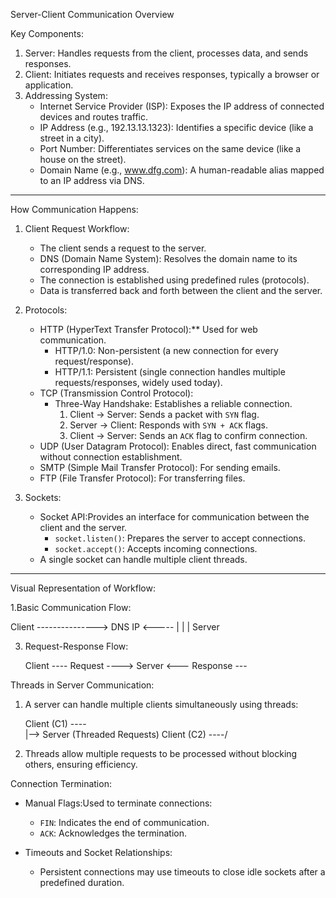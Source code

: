 Server-Client Communication Overview

Key Components:
1. Server:  Handles requests from the client, processes data, and sends responses.
2. Client:  Initiates requests and receives responses, typically a browser or application.
3. Addressing System:
   - Internet Service Provider (ISP): Exposes the IP address of connected devices and routes traffic.
   - IP Address (e.g., 192.13.13.1323): Identifies a specific device (like a street in a city).
   - Port Number: Differentiates services on the same device (like a house on the street).
   - Domain Name (e.g., www.dfg.com): A human-readable alias mapped to an IP address via DNS.

---
How Communication Happens:

1. Client Request Workflow:
   - The client sends a request to the server.
   - DNS (Domain Name System): Resolves the domain name to its corresponding IP address.
   - The connection is established using predefined rules (protocols).
   - Data is transferred back and forth between the client and the server.

2. Protocols:
   - HTTP (HyperText Transfer Protocol):** Used for web communication.
     - HTTP/1.0: Non-persistent (a new connection for every request/response).
     - HTTP/1.1: Persistent (single connection handles multiple requests/responses, widely used today).
   - TCP (Transmission Control Protocol):
     - Three-Way Handshake: Establishes a reliable connection.
       1. Client → Server: Sends a packet with `SYN` flag.
       2. Server → Client: Responds with `SYN + ACK` flags.
       3. Client → Server: Sends an `ACK` flag to confirm connection.
   - UDP (User Datagram Protocol): Enables direct, fast communication without connection establishment.
   - SMTP (Simple Mail Transfer Protocol): For sending emails.
   - FTP (File Transfer Protocol): For transferring files.

3. Sockets:
   - Socket API:Provides an interface for communication between the client and the server.
     - `socket.listen()`: Prepares the server to accept connections.
     - `socket.accept()`: Accepts incoming connections.
   - A single socket can handle multiple client threads.

---
Visual Representation of Workflow:

1.Basic Communication Flow:

   Client ---------------> DNS
                 IP <-----
                   |
                   |
                   |
                 Server

3. Request-Response Flow:
   
   Client ---- Request ----> Server
          <--- Response ---
   
 Threads in Server Communication:

1. A server can handle multiple clients simultaneously using threads:
   
   Client (C1) ----\
                    |--> Server (Threaded Requests)
   Client (C2) ----/
   
2. Threads allow multiple requests to be processed without blocking others, ensuring efficiency.


Connection Termination:
- Manual Flags:Used to terminate connections:
  - `FIN`: Indicates the end of communication.
  - `ACK`: Acknowledges the termination.

- Timeouts and Socket Relationships:
  - Persistent connections may use timeouts to close idle sockets after a predefined duration.

    
     

     
   


     
     
     
        
         

  

  
  

